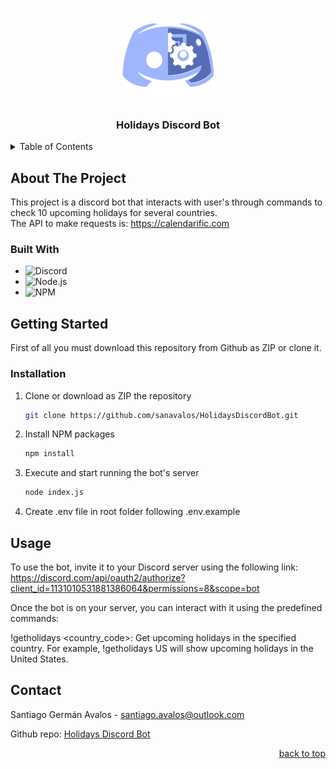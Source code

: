 <a id="readme-top"></a>

<br />
<div align="center">
  <img src="images/discord_bot.png" alt="Discord Bot" width="150" height="150">

  <h3 align="center">Holidays Discord Bot</h3>

</div>

<details>
  <summary>Table of Contents</summary>
  <ol>
    <li>
      <a href="#about-the-project">About The Project</a>
      <ul>
        <li><a href="#built-with">Built With</a></li>
      </ul>
    </li>
    <li>
      <a href="#getting-started">Getting Started</a>
      <ul>
        <li><a href="#installation">Installation</a></li>
      </ul>
    </li>
    <li><a href="#usage">Usage</a></li>
    <li><a href="#contact">Contact</a></li>
    <li><a href="#acknowledgments">Acknowledgments</a></li>
  </ol>
</details>

## About The Project

This project is a discord bot that interacts with user's through commands to check 10 upcoming holidays for several countries. <br/>
The API to make requests is: https://calendarific.com

### Built With
- ![Discord](https://img.shields.io/badge/Discord-7289DA?style=for-the-badge&logo=discord&logoColor=white)
- ![Node.js](https://img.shields.io/badge/Node.js-43853D?style=for-the-badge&logo=node.js&logoColor=white)
- ![NPM](https://img.shields.io/badge/NPM-%23000000.svg?style=for-the-badge&logo=npm&logoColor=white)

## Getting Started

First of all you must download this repository from Github as ZIP or clone it.

### Installation

1. Clone or download as ZIP the repository
   ```sh
   git clone https://github.com/sanavalos/HolidaysDiscordBot.git
   ```
2. Install NPM packages
   ```sh
   npm install
   ```
3. Execute and start running the bot's server
   ```sh
   node index.js
   ```
4. Create .env file in root folder following .env.example


## Usage

To use the bot, invite it to your Discord server using the following link: https://discord.com/api/oauth2/authorize?client_id=1131010531881386064&permissions=8&scope=bot

Once the bot is on your server, you can interact with it using the predefined commands:

!getholidays <country_code>: Get upcoming holidays in the specified country. For example, !getholidays US will show upcoming holidays in the United States.

## Contact

Santiago Germán Avalos - santiago.avalos@outlook.com

Github repo: [Holidays Discord Bot](https://github.com/sanavalos/Holidays-Discord-Bot)

<p align="right"><a href="#readme-top">back to top</a></p>
